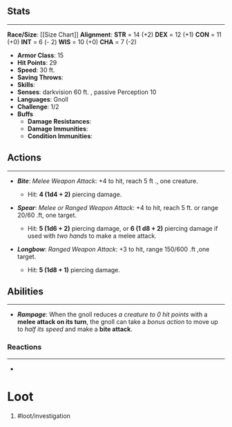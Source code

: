 
## Stats
---
**Race/Size**:
	[[Size Chart]]
**Alignment**:
	**STR** = 14 (+2)
	**DEX** = 12 (+1)
	**CON** = 11 (+0)
	**INT** = 6 (- 2)
	**WIS** = 10 (+0)
	**CHA** = 7 (-2)
-   **Armor Class**: 15
-   **Hit Points**: 29
-   **Speed**: 30 ft.
-   **Saving Throws**:
-   **Skills**:
-   **Senses**: darkvision 60 ft. , passive Perception 10
-   **Languages**: Gnoll
-   **Challenge**: 1/2
-   **Buffs**
	-   **Damage Resistances**:
	-   **Damage Immunities**:
	-   **Condition Immunities**:

## Actions
---
- ***Bite***: *Melee Weapon Attack*: +4 to hit, reach 5 ft ., one creature. 
	- Hit: **4 (1d4 + 2)** piercing damage.

- ***Spear***: *Melee or Ranged Weapon Attack*: +4 to hit, reach 5 ft. or range 20/60 .ft, one target. 
	- Hit: **5 (1d6 + 2)** piercing damage, or **6 (1 d8 + 2)** piercing damage if used with *two hands* to make a melee attack.

- ***Longbow***: *Ranged Weapon Attack*: +3 to hit, range 150/600 .ft ,one target. 
	- Hit: **5 (1d8 + 1)** piercing damage.

## Abilities
---
- ***Rampage***: When the gnoll reduces *a creature to 0 hit points* with a **melee attack on its turn**, the gnoll can take a *bonus action* to move up to *half its speed* and make a **bite attack**.

### Reactions
---
- 

# Loot
1. #loot/investigation 
	